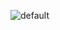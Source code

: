![default](https://user-images.githubusercontent.com/11803765/27217317-53441dc4-52b4-11e7-876f-bcdfef03b322.png)
